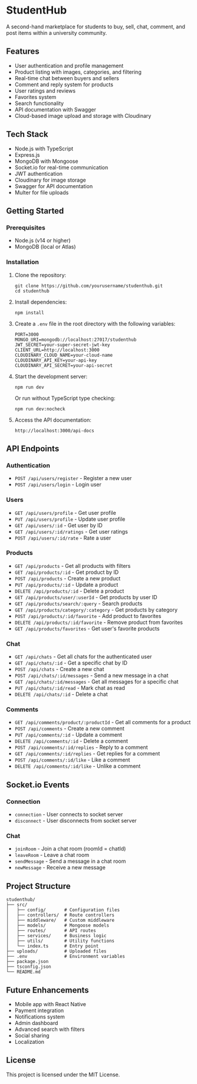 # StudentHub

A second-hand marketplace for students to buy, sell, chat, comment, and post items within a university community.

## Features

- User authentication and profile management
- Product listing with images, categories, and filtering
- Real-time chat between buyers and sellers
- Comment and reply system for products
- User ratings and reviews
- Favorites system
- Search functionality
- API documentation with Swagger
- Cloud-based image upload and storage with Cloudinary

## Tech Stack

- Node.js with TypeScript
- Express.js
- MongoDB with Mongoose
- Socket.io for real-time communication
- JWT authentication
- Cloudinary for image storage
- Swagger for API documentation
- Multer for file uploads

## Getting Started

### Prerequisites

- Node.js (v14 or higher)
- MongoDB (local or Atlas)

### Installation

1. Clone the repository:
   ```
   git clone https://github.com/yourusername/studenthub.git
   cd studenthub
   ```

2. Install dependencies:
   ```
   npm install
   ```

3. Create a `.env` file in the root directory with the following variables:
   ```
   PORT=3000
   MONGO_URI=mongodb://localhost:27017/studenthub
   JWT_SECRET=your-super-secret-jwt-key
   CLIENT_URL=http://localhost:3000
   CLOUDINARY_CLOUD_NAME=your-cloud-name
   CLOUDINARY_API_KEY=your-api-key
   CLOUDINARY_API_SECRET=your-api-secret
   ```

4. Start the development server:
   ```
   npm run dev
   ```

   Or run without TypeScript type checking:
   ```
   npm run dev:nocheck
   ```

5. Access the API documentation:
   ```
   http://localhost:3000/api-docs
   ```

## API Endpoints

### Authentication
- `POST /api/users/register` - Register a new user
- `POST /api/users/login` - Login user

### Users
- `GET /api/users/profile` - Get user profile
- `PUT /api/users/profile` - Update user profile
- `GET /api/users/:id` - Get user by ID
- `GET /api/users/:id/ratings` - Get user ratings
- `POST /api/users/:id/rate` - Rate a user

### Products
- `GET /api/products` - Get all products with filters
- `GET /api/products/:id` - Get product by ID
- `POST /api/products` - Create a new product
- `PUT /api/products/:id` - Update a product
- `DELETE /api/products/:id` - Delete a product
- `GET /api/products/user/:userId` - Get products by user ID
- `GET /api/products/search/:query` - Search products
- `GET /api/products/category/:category` - Get products by category
- `POST /api/products/:id/favorite` - Add product to favorites
- `DELETE /api/products/:id/favorite` - Remove product from favorites
- `GET /api/products/favorites` - Get user's favorite products

### Chat
- `GET /api/chats` - Get all chats for the authenticated user
- `GET /api/chats/:id` - Get a specific chat by ID
- `POST /api/chats` - Create a new chat
- `POST /api/chats/:id/messages` - Send a new message in a chat
- `GET /api/chats/:id/messages` - Get all messages for a specific chat
- `PUT /api/chats/:id/read` - Mark chat as read
- `DELETE /api/chats/:id` - Delete a chat

### Comments
- `GET /api/comments/product/:productId` - Get all comments for a product
- `POST /api/comments` - Create a new comment
- `PUT /api/comments/:id` - Update a comment
- `DELETE /api/comments/:id` - Delete a comment
- `POST /api/comments/:id/replies` - Reply to a comment
- `GET /api/comments/:id/replies` - Get replies for a comment
- `POST /api/comments/:id/like` - Like a comment
- `DELETE /api/comments/:id/like` - Unlike a comment

## Socket.io Events

### Connection
- `connection` - User connects to socket server
- `disconnect` - User disconnects from socket server

### Chat
- `joinRoom` - Join a chat room (roomId = chatId)
- `leaveRoom` - Leave a chat room
- `sendMessage` - Send a message in a chat room
- `newMessage` - Receive a new message

## Project Structure

```
studenthub/
├── src/
│   ├── config/       # Configuration files
│   ├── controllers/  # Route controllers
│   ├── middleware/   # Custom middleware
│   ├── models/       # Mongoose models
│   ├── routes/       # API routes
│   ├── services/     # Business logic
│   ├── utils/        # Utility functions
│   └── index.ts      # Entry point
├── uploads/          # Uploaded files
├── .env              # Environment variables
├── package.json
├── tsconfig.json
└── README.md
```

## Future Enhancements

- Mobile app with React Native
- Payment integration
- Notifications system
- Admin dashboard
- Advanced search with filters
- Social sharing
- Localization

## License

This project is licensed under the MIT License. 